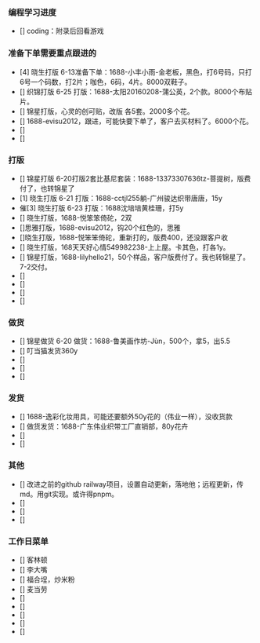 
### 编程学习进度
- [] coding：附录后回看游戏

### 准备下单需要重点跟进的
- [4] 晓生打版 6-13准备下单：1688-小丰小雨-金老板，黑色，打6号码，只打6号一个码数，打2片；咖色，6码，4片。8000双鞋子。
- [] 织锦打版 6-25 打版：1688-太阳20160208-蒲公英，2个款。8000个布贴片。
- [] 锦星打版，心灵的创可贴，改版 各5套。2000多个花。
- [] 1688-evisu2012，跟进，可能快要下单了，客户去买材料了。6000个花。
- [] 
- []




### 打版
- [] 锦星打版 6-20打版2套比基尼套装：1688-13373307636tz-菩提树，版费付了，也转锦星了
- [1] 晓生打版 6-21 打版：1688-cctjl255躺-广州骏达织带唐唐，15y
- 催[3] 晓生打版 6-23 打版：1688沈培培黄桂珊，打5y
- [] 晓生打版，1688-悦笨笨倚砣，2双
- []思雅打版，1688-evisu2012，钩20个红色的，思雅
- []晓生打版，1688-悦笨笨倚砣，重新打的，版费400，还没跟客户收
- [] 晓生打版，168天天好心情549982238-上上屋。卡其色，打各1y。
- [] 锦星打版，1688-lilyhello21，50个样品，客户版费付了。我也转锦星了。7-2交付。
- []
- [] 
- []
- [] 


### 做货
- [] 锦星做货 6-20 做货：1688-鲁美画作坊-Jùn，500个，拿5，出5.5
- [] 叮当猫发货360y
- [] 
- []
- [] 


### 发货
- [] 1688-逸彩化妆用具，可能还要额外50y花的（伟业一样），没收货款
- [] 做货发货：1688-广东伟业织带工厂直销部，80y花卉
- [] 
- [] 



### 其他
- [] 改进之前的github railway项目，设置自动更新，落地他；远程更新，传md。用git实现。或许得pnpm。
- [] 
- [] 
- [] 







### 工作日菜单
- [] 客林顿
- [] 李大嘴
- [] 福合埕，炒米粉
- [] 麦当劳
- [] 
- [] 
- [] 
- [] 
- [] 
